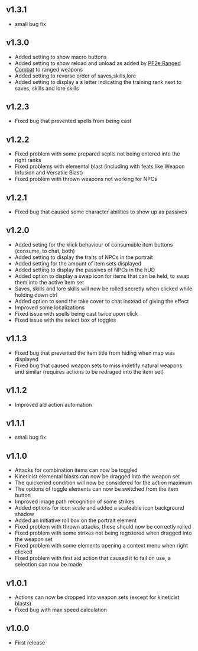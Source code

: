 ## v1.3.1
- small bug fix

## v1.3.0
- Added setting to show macro buttons
- Added setting to show reload and unload as added by [PF2e Ranged Combat](https://foundryvtt.com/packages/pf2e-ranged-combat) to ranged weapons
- Added setting to reverse order of saves,skills,lore
- Added setting to display a a letter indicating the training rank next to saves, skills and lore skills

## v1.2.3
- Fixed bug that prevented spells from being cast

## v1.2.2
- Fixed problem with some prepared seplls not being entered into the right ranks
- Fixed problems with elemental blast (including with feats like Weapon Infusion and Versatile Blast)
- Fixed problem with thrown weapons not working for NPCs

## v1.2.1
- Fixed bug that caused some character abilities to show up as passives

## v1.2.0
- Added seting for the klick behaviour of consumable item buttons (consume, to chat, both)
- Added setting to display the traits of NPCs in the portrait
- Added setting for the amount of item sets displayed
- Added setting to display the passives of NPCs in the hUD
- Added option to display a swap icon for items that can be held, to swap them into the active item set
- Saves, skills and lore skills will now be rolled secretly when clicked while holding down ctrl
- Added option to send the take cover to chat instead of giving the effect
- Improved some localizations
- Fixed issue with spells being cast twice upon click
- Fixed issue with the select box of toggles

## v1.1.3
- Fixed bug that prevented the item title from hiding when map was displayed
- Fixed bug that caused weapon sets to miss indetify natural weapons and similar (requires actions to be redraged into the item set)

## v1.1.2
- Improved aid action automation

## v1.1.1
- small bug fix

## v1.1.0
- Attacks for combination items can now be toggled
- Kineticist elemental blasts can now be dragged into the weapon set
- The quickened condition will now be considered for the action maximum
- The options of toggle elements can now be switched from the item button
- Improved image path recognition of some strikes
- Added options for icon scale and added a scaleable icon background shadow
- Added an initiative roll box on the portrait element
- Fixed problem with thrown attacks, these should now be correctly rolled
- Fixed problem with some strikes not being registered when dragged into the weapon set
- Fixed problem with some elements opening a context menu when right clicked
- Fixed problem with first aid action that caused it to fail on use, a selection can now be made

## v1.0.1
- Actions can now be dropped into weapon sets (except for kineticist blasts)
- Fixed bug with max speed calculation

## v1.0.0
- First release
